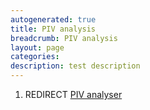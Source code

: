 ```yaml
---
autogenerated: true
title: PIV analysis
breadcrumb: PIV analysis
layout: page
categories: 
description: test description
---
```


1.  REDIRECT [PIV analyser](PIV_analyser "wikilink")
